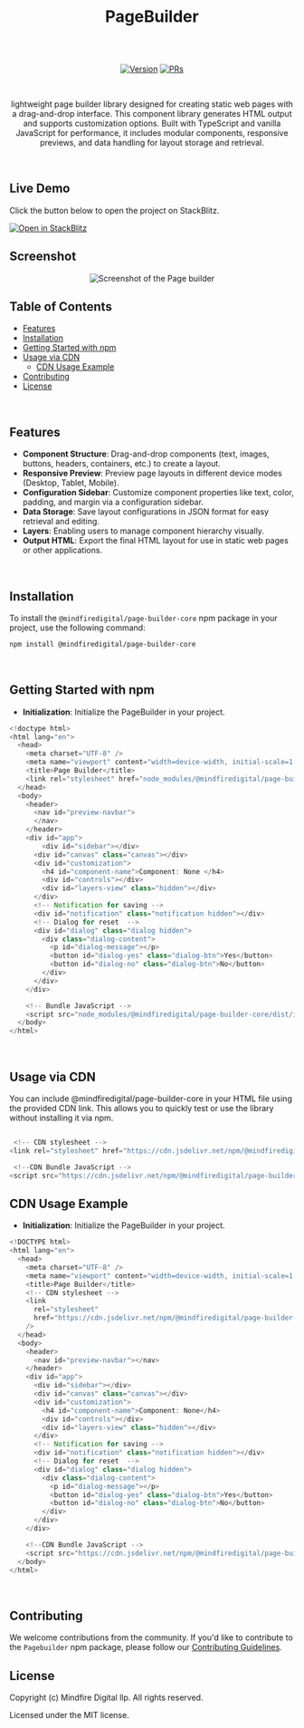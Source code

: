 <h1 align="center">PageBuilder</h1><br><br>
<p align="center">
<a href="https://www.npmjs.com/package/@mindfiredigital/page-builder-core"><img src="https://img.shields.io/npm/v/@mindfiredigital/page-builder-core.svg?sanitize=true" alt="Version"></a>
<a href="https://www.npmjs.com/package/@mindfiredigital/page-builder-core"><img src="https://img.shields.io/badge/PRs-welcome-brightgreen.svg" alt="PRs"></a>
</p>

<br>

<p align="center"> lightweight page builder library designed for creating static web pages with a drag-and-drop interface. This component library generates HTML output and supports customization options. Built with TypeScript and vanilla JavaScript for performance, it includes modular components, responsive previews, and data handling for layout storage and retrieval. </p>

<br>

## Live Demo

Click the button below to open the project on StackBlitz.

<a href="https://stackblitz.com/edit/stackblitz-starters-3d4yfpj4?file=index.html" target="_blank">
  <img src="https://developer.stackblitz.com/img/open_in_stackblitz.svg" alt="Open in StackBlitz">
</a>

## Screenshot

 <p align="center">
   <img alt="Screenshot of the Page builder" src="https://res.cloudinary.com/dodvwsaqj/image/upload/v1737367074/landing_sdtu4q.png"\>
</p>

## Table of Contents

- [Features](#features)
- [Installation](#installation)
- [Getting Started with npm](#getting-started-with-npm)
- [Usage via CDN](#usage-via-cdn)
  - [CDN Usage Example](#cdn-usage-example)
- [Contributing](#contributing)
- [License](#license)

<br>

## Features

- **Component Structure**: Drag-and-drop components (text, images, buttons, headers, containers, etc.) to create a layout.
- **Responsive Preview**: Preview page layouts in different device modes (Desktop, Tablet, Mobile).
- **Configuration Sidebar**: Customize component properties like text, color, padding, and margin via a configuration sidebar.
- **Data Storage**: Save layout configurations in JSON format for easy retrieval and editing.
- **Layers**: Enabling users to manage component hierarchy visually.
- **Output HTML**: Export the final HTML layout for use in static web pages or other applications.

<br>

## Installation

To install the `@mindfiredigital/page-builder-core` npm package in your project, use the following command:

```bash
npm install @mindfiredigital/page-builder-core
```

<br>

## Getting Started with npm

- **Initialization**: Initialize the PageBuilder in your project.

```javascript
<!doctype html>
<html lang="en">
  <head>
    <meta charset="UTF-8" />
    <meta name="viewport" content="width=device-width, initial-scale=1.0" />
    <title>Page Builder</title>
    <link rel="stylesheet" href="node_modules/@mindfiredigital/page-builder-core/dist/styles/main.css" />
  </head>
  <body>
    <header>
      <nav id="preview-navbar">
      </nav>
    </header>
    <div id="app">
        <div id="sidebar"></div>
      <div id="canvas" class="canvas"></div>
      <div id="customization">
        <h4 id="component-name">Component: None </h4>
        <div id="controls"></div>
        <div id="layers-view" class="hidden"></div>
      </div>
      <!-- Notification for saving -->
      <div id="notification" class="notification hidden"></div>
      <!-- Dialog for reset  -->
      <div id="dialog" class="dialog hidden">
        <div class="dialog-content">
          <p id="dialog-message"></p>
          <button id="dialog-yes" class="dialog-btn">Yes</button>
          <button id="dialog-no" class="dialog-btn">No</button>
        </div>
      </div>
    </div>

    <!-- Bundle JavaScript -->
    <script src="node_modules/@mindfiredigital/page-builder-core/dist/index.js"></script>
  </body>
</html>
```

<br>

## Usage via CDN

You can include @mindfiredigital/page-builder-core in your HTML file using the provided CDN link. This allows you to quickly test or use the library without installing it via npm.

```javascript

 <!-- CDN stylesheet -->
<link rel="stylesheet" href="https://cdn.jsdelivr.net/npm/@mindfiredigital/page-builder-core/dist/styles/main.css" />

 <!--CDN Bundle JavaScript -->
<script src="https://cdn.jsdelivr.net/npm/@mindfiredigital/page-builder-core/dist/index.js"></script>
```

## CDN Usage Example

- **Initialization**: Initialize the PageBuilder in your project.

```javascript
<!DOCTYPE html>
<html lang="en">
  <head>
    <meta charset="UTF-8" />
    <meta name="viewport" content="width=device-width, initial-scale=1.0" />
    <title>Page Builder</title>
    <!-- CDN stylesheet -->
    <link
      rel="stylesheet"
      href="https://cdn.jsdelivr.net/npm/@mindfiredigital/page-builder-core/dist/styles/main.css"
    />
  </head>
  <body>
    <header>
      <nav id="preview-navbar"></nav>
    </header>
    <div id="app">
      <div id="sidebar"></div>
      <div id="canvas" class="canvas"></div>
      <div id="customization">
        <h4 id="component-name">Component: None</h4>
        <div id="controls"></div>
        <div id="layers-view" class="hidden"></div>
      </div>
      <!-- Notification for saving -->
      <div id="notification" class="notification hidden"></div>
      <!-- Dialog for reset  -->
      <div id="dialog" class="dialog hidden">
        <div class="dialog-content">
          <p id="dialog-message"></p>
          <button id="dialog-yes" class="dialog-btn">Yes</button>
          <button id="dialog-no" class="dialog-btn">No</button>
        </div>
      </div>
    </div>

    <!--CDN Bundle JavaScript -->
    <script src="https://cdn.jsdelivr.net/npm/@mindfiredigital/page-builder-core/dist/index.js"></script>
  </body>
</html>
```

<br>

## Contributing

We welcome contributions from the community. If you'd like to contribute to the `Pagebuilder` npm package, please follow our [Contributing Guidelines](CONTRIBUTING.md).
<br>

## License

Copyright (c) Mindfire Digital llp. All rights reserved.

Licensed under the MIT license.
